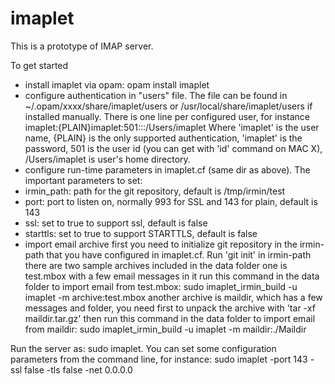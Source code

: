 imaplet
=======
This is a prototype of IMAP server.

To get started
- install imaplet via opam: opam install imaplet
- configure authentication in "users" file. 
  The file can be found in ~/.opam/xxxx/share/imaplet/users or /usr/local/share/imaplet/users if installed manually. There is one line per configured user, for instance
imaplet:{PLAIN}imaplet:501:::/Users/imaplet
Where 'imaplet' is the user name, {PLAIN} is the only supported authentication, 'imaplet' is the password, 501 is the user id (you can get with 'id' command on MAC X), /Users/imaplet is user's home directory.
- configure run-time parameters in imaplet.cf (same dir as above). The important parameters to set:
- irmin_path: path for the git repository, default is /tmp/irmin/test
- port: port to listen on, normally 993 for SSL and 143 for plain, default is 143
- ssl: set to true to support ssl, default is false
- starttls: set to true to support STARTTLS, default is false
- import email archive
  first you need to initialize git repository in the irmin-path that you have configured in imaplet.cf. Run 'git init' in irmin-path
  there are two sample archives included in the data folder
  one is test.mbox with a few email messages in it
  run this command in the data folder to import email from test.mbox: sudo imaplet_irmin_build -u imaplet -m archive:test.mbox 
  another archive is maildir, which has a few messages and folder, you need first to unpack the archive with 'tar -xf maildir.tar.gz'
  then run this command in the data folder to import email from maildir: sudo imaplet_irmin_build -u imaplet -m maildir:./Maildir

Run the server as: sudo imaplet. You can set some configuration parameters from the command line, for instance: sudo imaplet -port 143 -ssl false -tls false -net 0.0.0.0
